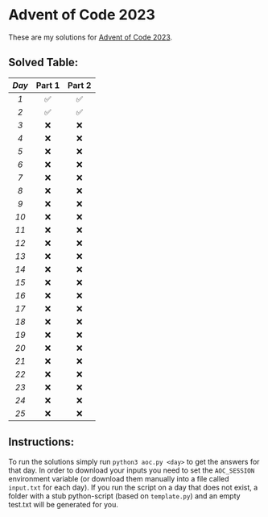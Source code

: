 # Advent of Code 2023
These are my solutions for [Advent of Code 2023](https://adventofcode.com/2023).

## Solved Table: 

| **_Day_** 	| **Part 1** 	| **Part 2** 	|
|:---------:	|:----------:	|:----------:	|
|    _1_    	|      ✅     	|      ✅     	|
|    _2_    	|      ✅     	|      ✅     	|
|    _3_    	|      ❌     	|      ❌     	|
|    _4_    	|      ❌     	|      ❌     	|
|    _5_    	|      ❌     	|      ❌     	|
|    _6_    	|      ❌     	|      ❌     	|
|    _7_    	|      ❌     	|      ❌     	|
|    _8_    	|      ❌     	|      ❌     	|
|    _9_    	|      ❌     	|      ❌     	|
|    _10_   	|      ❌     	|      ❌     	|
|    _11_   	|      ❌     	|      ❌     	|
|    _12_   	|      ❌     	|      ❌     	|
|    _13_   	|      ❌     	|      ❌     	|
|    _14_   	|      ❌     	|      ❌     	|
|    _15_   	|      ❌     	|      ❌     	|
|    _16_   	|      ❌     	|      ❌     	|
|    _17_   	|      ❌     	|      ❌     	|
|    _18_   	|      ❌     	|      ❌     	|
|    _19_   	|      ❌     	|      ❌     	|
|    _20_   	|      ❌     	|      ❌     	|
|    _21_   	|      ❌     	|      ❌     	|
|    _22_   	|      ❌     	|      ❌     	|
|    _23_   	|      ❌     	|      ❌     	|
|    _24_   	|      ❌     	|      ❌     	|
|    _25_   	|      ❌     	|      ❌     	|

## Instructions: 
To run the solutions simply run `python3 aoc.py <day>` to get the answers for that day.
In order to download your inputs you need to set the `AOC_SESSION` environment variable (or download them manually into a file called `input.txt` for each day).
If you run the script on a day that does not exist, a folder with a stub python-script (based on `template.py`) and an empty test.txt will be generated for you.

